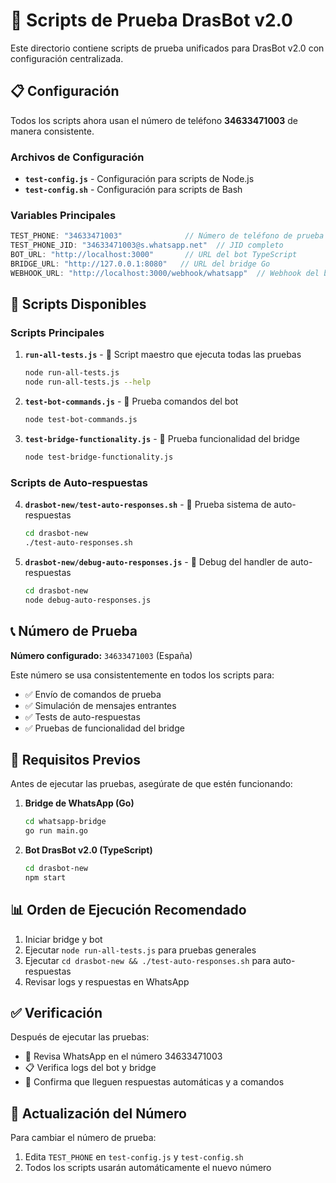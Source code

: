 # 🧪 Scripts de Prueba DrasBot v2.0

Este directorio contiene scripts de prueba unificados para DrasBot v2.0 con configuración centralizada.

## 📋 Configuración

Todos los scripts ahora usan el número de teléfono **34633471003** de manera consistente.

### Archivos de Configuración

- **`test-config.js`** - Configuración para scripts de Node.js
- **`test-config.sh`** - Configuración para scripts de Bash  

### Variables Principales

```javascript
TEST_PHONE: "34633471003"              // Número de teléfono de prueba (España)
TEST_PHONE_JID: "34633471003@s.whatsapp.net"  // JID completo
BOT_URL: "http://localhost:3000"       // URL del bot TypeScript
BRIDGE_URL: "http://127.0.0.1:8080"   // URL del bridge Go
WEBHOOK_URL: "http://localhost:3000/webhook/whatsapp"  // Webhook del bot
```

## 🚀 Scripts Disponibles

### Scripts Principales

1. **`run-all-tests.js`** - 🎯 Script maestro que ejecuta todas las pruebas
   ```bash
   node run-all-tests.js
   node run-all-tests.js --help
   ```

2. **`test-bot-commands.js`** - 🤖 Prueba comandos del bot
   ```bash
   node test-bot-commands.js
   ```

3. **`test-bridge-functionality.js`** - 🌉 Prueba funcionalidad del bridge
   ```bash
   node test-bridge-functionality.js
   ```

### Scripts de Auto-respuestas

4. **`drasbot-new/test-auto-responses.sh`** - 💬 Prueba sistema de auto-respuestas
   ```bash
   cd drasbot-new
   ./test-auto-responses.sh
   ```

5. **`drasbot-new/debug-auto-responses.js`** - 🔧 Debug del handler de auto-respuestas
   ```bash
   cd drasbot-new
   node debug-auto-responses.js
   ```

## 📞 Número de Prueba

**Número configurado:** `34633471003` (España)

Este número se usa consistentemente en todos los scripts para:
- ✅ Envío de comandos de prueba
- ✅ Simulación de mensajes entrantes  
- ✅ Tests de auto-respuestas
- ✅ Pruebas de funcionalidad del bridge

## 🔧 Requisitos Previos

Antes de ejecutar las pruebas, asegúrate de que estén funcionando:

1. **Bridge de WhatsApp (Go)**
   ```bash
   cd whatsapp-bridge
   go run main.go
   ```

2. **Bot DrasBot v2.0 (TypeScript)**
   ```bash
   cd drasbot-new
   npm start
   ```

## 📊 Orden de Ejecución Recomendado

1. Iniciar bridge y bot
2. Ejecutar `node run-all-tests.js` para pruebas generales
3. Ejecutar `cd drasbot-new && ./test-auto-responses.sh` para auto-respuestas
4. Revisar logs y respuestas en WhatsApp

## ✅ Verificación

Después de ejecutar las pruebas:
- 📱 Revisa WhatsApp en el número 34633471003
- 📋 Verifica logs del bot y bridge
- 🎯 Confirma que lleguen respuestas automáticas y a comandos

## 🔄 Actualización del Número

Para cambiar el número de prueba:
1. Edita `TEST_PHONE` en `test-config.js` y `test-config.sh`
2. Todos los scripts usarán automáticamente el nuevo número

